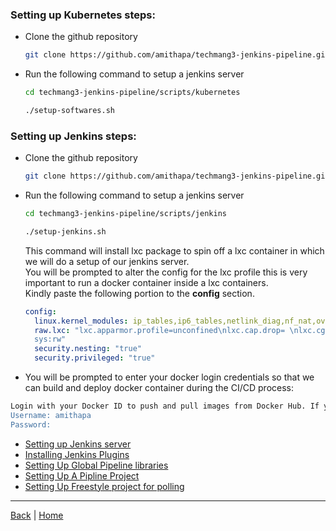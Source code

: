
### Setting up Kubernetes steps:
- Clone the github repository
  ```bash
  git clone https://github.com/amithapa/techmang3-jenkins-pipeline.git 
  ```
- Run the following command to setup a jenkins server
  ```bash
  cd techmang3-jenkins-pipeline/scripts/kubernetes
  ```
  ```bash
  ./setup-softwares.sh
  ```
  
### Setting up Jenkins steps:
- Clone the github repository
  ```bash
  git clone https://github.com/amithapa/techmang3-jenkins-pipeline.git 
  ```
- Run the following command to setup a jenkins server
  ```bash
  cd techmang3-jenkins-pipeline/scripts/jenkins
  ```
  ```bash
  ./setup-jenkins.sh
  ```
  
  
  This command will install lxc package to spin off a lxc container in which we will do a setup of our jenkins server.  
  You will be prompted to alter the config for the lxc profile this is very important to run a docker container inside a lxc containers.   
  Kindly paste the following portion to the **config** section.
  ```yaml
  config:
    linux.kernel_modules: ip_tables,ip6_tables,netlink_diag,nf_nat,overlay
    raw.lxc: "lxc.apparmor.profile=unconfined\nlxc.cap.drop= \nlxc.cgroup.devices.allow=a\nlxc.mount.auto=proc:rw
    sys:rw"
    security.nesting: "true"
    security.privileged: "true"
  ```
- You will be prompted to enter your docker login credentials so that we can build and deploy docker container during the CI/CD process:
```bash
Login with your Docker ID to push and pull images from Docker Hub. If you don't have a Docker ID, head over to https://hub.docker.com to create one.
Username: amithapa
Password: 

```

- [Setting up Jenkins server](./jenkins/docs/setting_up_jenkins_server.md)  
- [Installing Jenkins Plugins](./jenkins/docs/installing_plugins.md)  
- [Setting Up Global Pipeline libraries](./jenkins/docs/setting_global_pipeline_libraries.md)  
- [Setting Up A Pipline Project](./jenkins/docs/adding_an_application.md)  
- [Setting Up Freestyle project for polling](./jenkins/docs/adding_a_deployment_trigger.md)  

  
---
[Back](/scripts/README.md) | [Home](/scripts/README.md)